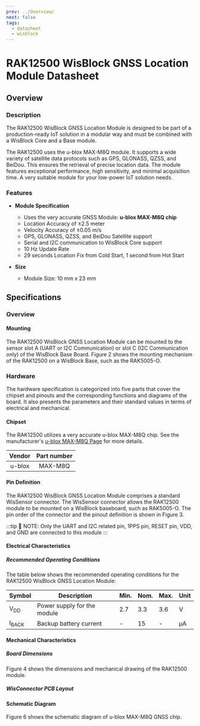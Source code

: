 ```yaml
---
prev: ../Overview/
next: false
tags:
  - datasheet
  - wisblock
---
```


# RAK12500 WisBlock GNSS Location Module Datasheet

## Overview

<rk-img
  src="/assets/images/wisblock/rak12500/overview/RAK12500_illustrated.png"
  width="40%"
  caption="RAK12500 WisBlock GNSS Location Module"
/>

### Description

The RAK12500 WisBlock GNSS Location Module is designed to be part of a production-ready IoT solution in a modular way and must be combined with a WisBlock Core and a Base module.

The RAK12500 uses the u-blox MAX-M8Q module. It supports a wide variety of satellite data protocols such as GPS, GLONASS, QZSS, and BeiDou. This ensures the retrieval of precise location data. The module features exceptional performance, high sensitivity, and minimal acquisition time. A very suitable module for your low-power IoT solution needs.

### Features 

* **Module Specification**
    * Uses the very accurate GNSS Module: **u-blox MAX-M8Q chip**
    * Location Accuracy of ±2.5 meter
    * Velocity Accuracy of ±0.05&nbsp;m/s
    * GPS, GLONASS, QZSS, and BeiDou Satellite support
    * Serial and I2C communication to WisBlock Core support
    * 10&nbsp;Hz Update Rate
    *	29 seconds Location Fix from Cold Start, 1 second from Hot Start
  
* **Size**
    * Module Size: 10&nbsp;mm x 23&nbsp;mm

## Specifications

### Overview

#### Mounting

The RAK12500 WisBlock GNSS Location Module can be mounted to the sensor slot A (UART or I2C Communication) or slot C (I2C Communication only) of the WisBlock Base Board. Figure 2 shows the mounting mechanism of the RAK12500 on a WisBlock Base, such as the RAK5005-O.  

<rk-img
  src="/assets/images/wisblock/rak12500/datasheet/RAK12500-mounting.png"
  width="60%"
  caption="RAK12500 WisBlock GNSS Location Module Mounting"
/>  
  
### Hardware  
  
The hardware specification is categorized into five parts that cover the chipset and pinouts and the corresponding functions and diagrams of the board. It also presents the parameters and their standard values in terms of electrical and mechanical.

#### Chipset

The RAK12500 utilizes a very accurate u-blox MAX-M8Q chip. See the manufacturer's [u-blox MAX-M8Q Page](https://www.u-blox.com/en/product/max-m8-series) for more details.  

| Vendor | Part number |
| :----: | :---------: |
| u-blox |   MAX-M8Q   |


#### Pin Definition

The RAK12500 WisBlock GNSS Location Module comprises a standard WisSensor connector. The WisSensor connector allows the RAK12500 module to be mounted on a WisBlock baseboard, such as RAK5005-O. The pin order of the connector and the pinout definition is shown in Figure 3.

<rk-img
  src="/assets/images/wisblock/rak12500/datasheet/rak12500-sch1.png"
  width="60%"
  caption="RAK12500 WisBlock GNSS Location Module Pinout"
/>  

:::tip 📝 NOTE:
Only the UART and I2C related pin, 1PPS pin, RESET pin, VDD, and GND are connected to this module
:::

#### Electrical Characteristics  
  
##### Recommended Operating Conditions    
  
The table below shows the recommended operating conditions for the RAK12500 WisBlock GNSS Location Module:  
  
| **Symbol**       | **Description**             | **Min.** | **Nom.** | **Max.** | **Unit** |
| ---------------- | --------------------------- | -------- | -------- | -------- | -------- |
| V<sub>DD</sub>   | Power supply for the module | 2.7      | 3.3      | 3.6      | V        |
| I<sub>BACK</sub> | Backup battery current      | -        | 15       | -        | µA       |

  
#### Mechanical Characteristics  
  
##### Board Dimensions  
  
Figure 4 shows the dimensions and mechanical drawing of the RAK12500 module.  
  
<rk-img
  src="/assets/images/wisblock/rak12500/datasheet/board-dimensions.png"
  width="60%"
  caption="RAK12500 WisBlock GNSS Location Module Mechanical Characteristics"
/>  

##### WisConnector PCB Layout

<rk-img
  src="/assets/images/wisblock/rak12500/datasheet/MxxS1003K6M.png"
  width="100%"
  caption="WisConnector PCB footprint and recommendations"
/>

#### Schematic Diagram

Figure 6 shows the schematic diagram of u-blox MAX-M8Q GNSS chip.
  
<rk-img
  src="/assets/images/wisblock/rak12500/datasheet/rak12500-ubloxsch.png"
  width="80%"
  caption="u-blox MAX-M8Q GNSS Schematic"
/>

